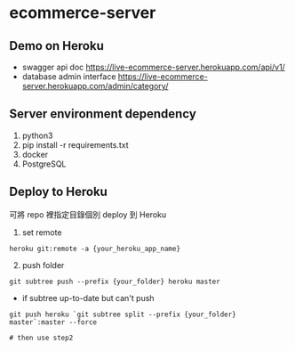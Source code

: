 # ecommerce-server

## Demo on Heroku
- swagger api doc
    https://live-ecommerce-server.herokuapp.com/api/v1/
- database admin interface
    https://live-ecommerce-server.herokuapp.com/admin/category/

## Server environment dependency
1. python3
2. pip install -r requirements.txt
3. docker
4. PostgreSQL


## Deploy to Heroku
可將 repo 裡指定目錄個別 deploy 到 Heroku

1. set remote
```
heroku git:remote -a {your_heroku_app_name}
```

2. push folder
```
git subtree push --prefix {your_folder} heroku master
```

- if subtree up-to-date but can't push
```
git push heroku `git subtree split --prefix {your_folder} master`:master --force

# then use step2
```
